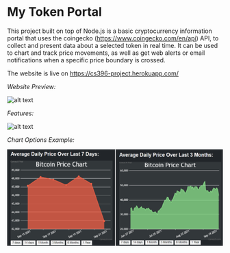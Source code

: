 # My Token Portal 
This project built on top of Node.js is a basic cryptocurrency information portal that uses the coingecko (https://www.coingecko.com/en/api) API,
to collect and present data about a selected token in real time. It can be used to chart and track price movements, as well as get web alerts or email notifications when
a specific price boundary is crossed. 

The website is live on https://cs396-project.herokuapp.com/

*Website Preview:*

![alt text](https://github.com/RomirH/MyTokenPortal/MyTokenPortal/MyTokenPortal/basicoutlook.png?raw=true)

*Features:*

![alt text](https://github.com/RomirH/MyTokenPortal/master/info.png?raw=true)

*Chart Options Example:*

![alt text](https://github.com/RomirH/MyTokenPortal/blob/master/timelapse.png?raw=true)


